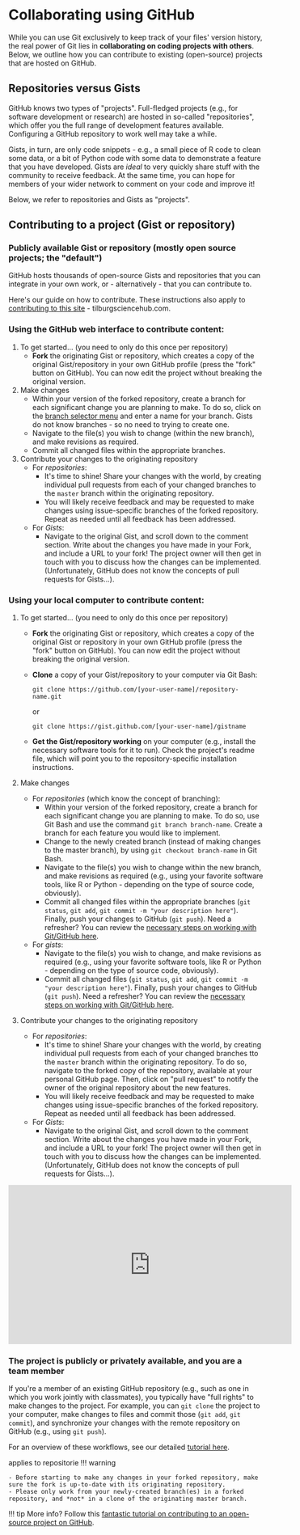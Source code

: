 # Collaborating using GitHub

While you can use Git exclusively to keep track of your files' version history,
the real power of Git lies in **collaborating on coding projects with others**. Below, we outline how you can contribute to existing (open-source) projects that are hosted on GitHub.

## Repositories versus Gists

GitHub knows two types of "projects". Full-fledged projects (e.g., for software
development or research) are hosted in so-called "repositories", which offer you
the full range of development features available. Configuring a GitHub repository
to work well may take a while.

Gists, in turn, are only code snippets - e.g., a small piece of R code to
clean some data, or a bit of Python code with some data to demonstrate a feature
that you have developed. Gists are *ideal* to very quickly share stuff with
the community to receive feedback. At the same time, you can hope for members of
your wider network to comment on your code and improve it!

Below, we refer to repositories and Gists as "projects".

## Contributing to a project (Gist or repository)

### Publicly available Gist or repository (mostly open source projects; the "default")

GitHub hosts thousands of open-source Gists and repositories that you can
integrate in your own work, or - alternatively - that you can contribute to.

Here's our guide on how to contribute. These instructions
also apply to [contributing to this site](https://github.com/hannesdatta/tilburg-science-hub/blob/tilburg-update/README.md) - tilburgsciencehub.com.

<!--If you choose to contribute via GitHub, you may want to look at [How to Contribute to an Open Source Project on GitHub][how-contribute].
-->

### Using the GitHub web interface to contribute content:

1. To get started... (you need to only do this once per repository)
    - **Fork** the originating Gist or repository, which creates a copy of the original Gist/repository in your own GitHub profile (press the "fork" button on GitHub). You can now edit the project without breaking the original version.
2. Make changes
    - Within your version of the forked repository, create a branch for each significant change you are planning to make. To do so, click on the [branch selector menu](https://help.github.com/en/github/collaborating-with-issues-and-pull-requests/creating-and-deleting-branches-within-your-repository) and enter a name for your branch. Gists do not know branches - so no need to trying to create one.
    - Navigate to the file(s) you wish to change (within the new branch), and make revisions as required.
    - Commit all changed files within the appropriate branches.
3. Contribute your changes to the originating repository
    - For *repositories*:
        - It's time to shine! Share your changes with the world, by creating individual pull requests from each of your changed branches to the `master` branch within the originating repository.
        - You will likely receive feedback and may be requested to make changes using issue-specific branches of the forked repository. Repeat as needed until all feedback has been addressed.
    - For *Gists*:
        - Navigate to the original Gist, and scroll down to the comment section. Write about the changes you have made in your Fork, and
        include a URL to your fork! The project owner will then get in touch with you to discuss how the changes can be implemented.
        (Unfortunately, GitHub does not know the concepts of pull requests for Gists...).

### Using your local computer to contribute content:

1. To get started... (you need to only do this once per repository)
    - **Fork** the originating Gist or repository, which creates a copy of the original Gist or repository in your own GitHub profile (press the "fork" button on GitHub). You can now edit the project without breaking the original version.
    - **Clone** a copy of your Gist/repository to your computer via Git Bash:

        `git clone https://github.com/[your-user-name]/repository-name.git`

        or

        `git clone https://gist.github.com/[your-user-name]/gistname`

    - **Get the Gist/repository working** on your computer (e.g., install the necessary software tools for it to run). Check the project's readme file, which will point you to the repository-specific installation instructions.

2. Make changes
    - For *repositories* (which know the concept of branching):
        - Within your version of the forked repository, create a branch for each significant change you are planning to make. To do so, use Git Bash and use the command `git branch branch-name`. Create a branch for each feature you would like to implement.
        - Change to the newly created branch (instead of making changes to the master branch), by using `git checkout branch-name` in Git Bash.
        - Navigate to the file(s) you wish to change within the new branch, and make revisions as required (e.g., using your favorite software tools, like R or Python - depending on the type of source code, obviously).
        - Commit all changed files within the appropriate branches (`git status`, `git add`, `git commit -m "your description here"`). Finally, push your changes to GitHub (`git push`). Need a refresher? You can review the [necessary steps on working with Git/GitHub here](versioning.md).
    - For *gists*:
        - Navigate to the file(s) you wish to change, and make revisions as required (e.g., using your favorite software tools, like R or Python - depending on the type of source code, obviously).
        - Commit all changed files (`git status`, `git add`, `git commit -m "your description here"`). Finally, push your changes to GitHub (`git push`). Need a refresher? You can review the [necessary steps on working with Git/GitHub here](versioning.md).

3. Contribute your changes to the originating repository
    - For *repositories*:
        - It's time to shine! Share your changes with the world, by creating individual pull requests from each of your changed branches tto the `master` branch within the originating repository. To do so, navigate to the forked copy of the repository, available at your personal GitHub page. Then, click on "pull request" to notify the owner of the original repository about the new features.
        - You will likely receive feedback and may be requested to make changes using issue-specific branches of the forked repository. Repeat as needed until all feedback has been addressed.
    - For *Gists*:
        - Navigate to the original Gist, and scroll down to the comment section. Write about the changes you have made in your Fork, and
        include a URL to your fork! The project owner will then get in touch with you to discuss how the changes can be implemented.
        (Unfortunately, GitHub does not know the concepts of pull requests for Gists...).

<iframe width="560" height="315" src="https://www.youtube.com/embed/pOhl932vbTI" frameborder="0" allow="accelerometer; autoplay; encrypted-media; gyroscope; picture-in-picture" allowfullscreen></iframe>

### The project is publicly or privately available, and you are a team member

If you're a member of an existing GitHub repository (e.g., such as one
in which you work jointly with classmates), you typically have "full rights" to
make changes to the project. For example, you can `git clone` the project to your
computer, make changes to files and commit those (`git add`, `git commit`), and
synchronize your changes with the remote repository on GitHub (e.g., using `git push`).

For an overview of these workflows, see our detailed [tutorial here](versioning.md).

applies to repositorie
!!! warning

    - Before starting to make any changes in your forked repository, make sure the fork is up-to-date with its originating repository.
    - Please only work from your newly-created branch(es) in a forked repository, and *not* in a clone of the originating master branch.

!!! tip
    More info? Follow this [fantastic tutorial on contributing to an open-source project on GitHub](https://akrabat.com/the-beginners-guide-to-contributing-to-a-github-project/).

